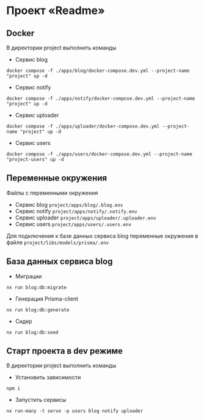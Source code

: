 # Проект «Readme»

## Docker

В директории project выполнить команды
- Сервис blog 
```
docker compose -f ./apps/blog/docker-compose.dev.yml --project-name "project" up -d
```

- Сервис notify 
```  
docker compose -f ./apps/notify/docker-compose.dev.yml --project-name "project" up -d
```

- Сервис uploader 
```
docker compose -f ./apps/uploader/docker-compose.dev.yml --project-name "project" up -d
```

- Сервис users 
```
docker compose -f ./apps/users/docker-compose.dev.yml --project-name "project-users" up -d
```

## Переменные окружения

Файлы с переменными окружения
- Сервис blog `project/apps/blog/.blog.env`
- Сервис notify `project/apps/notify/.notify.env`
- Сервис uploader `project/apps/uploader/.uploader.env`
- Сервис users `project/apps/users/.users.env`

Для подключения к базе данных сервиса blog переменные окружения в файле `project/libs/models/prisma/.env`

## База данных сервиса blog

- Миграции 
```
nx run blog:db:migrate
```

- Генерация Prisma-client 
```
nx run blog:db:generate
```

- Сидер 
```
nx run blog:db:seed
```

## Старт проекта в dev режиме

В директории project выполнить команды

- Установить зависимости
```
npm i
```
- Запустить сервисы 

```
nx run-many -t serve -p users blog notify uploader 
```
